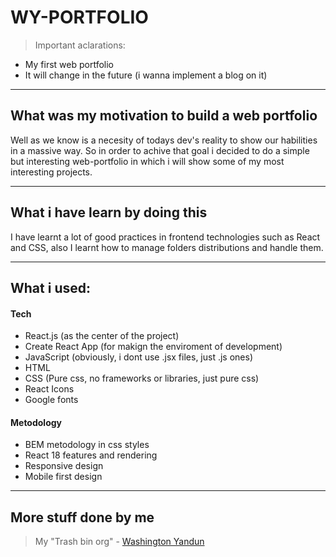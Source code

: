 # WY-PORTFOLIO

>Important aclarations:

-   My first web portfolio
-   It will change in the future (i wanna implement a blog on it)

___

## What was my motivation to build a web portfolio

Well as we know is a necesity of todays dev's reality to show our habilities in a massive way. So in order to achive that goal i decided to do a simple but interesting web-portfolio in which i will show some of my most interesting projects.

___

## What i have learn by doing this

I have learnt a lot of good practices in frontend technologies such as React and CSS, also I learnt how to manage folders distributions and handle them. 

____

## What i used:

#### Tech

-   React.js (as the center of the project)
-   Create React App (for makign the enviroment of development)
-   JavaScript (obviously, i dont use .jsx files, just .js ones)
-   HTML
-   CSS (Pure css, no frameworks or libraries, just pure css)
-   React Icons
-   Google fonts

#### Metodology

-   BEM metodology in css styles
-   React 18 features and rendering
-   Responsive design
-   Mobile first design

___

## More stuff done by me

>My "Trash bin org" - [Washington Yandun](https://github.com/WMYM-Experimental)
